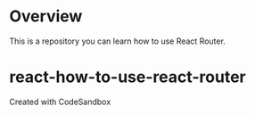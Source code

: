 # Overview
This is a repository you can learn how to use React Router.

# react-how-to-use-react-router
Created with CodeSandbox
